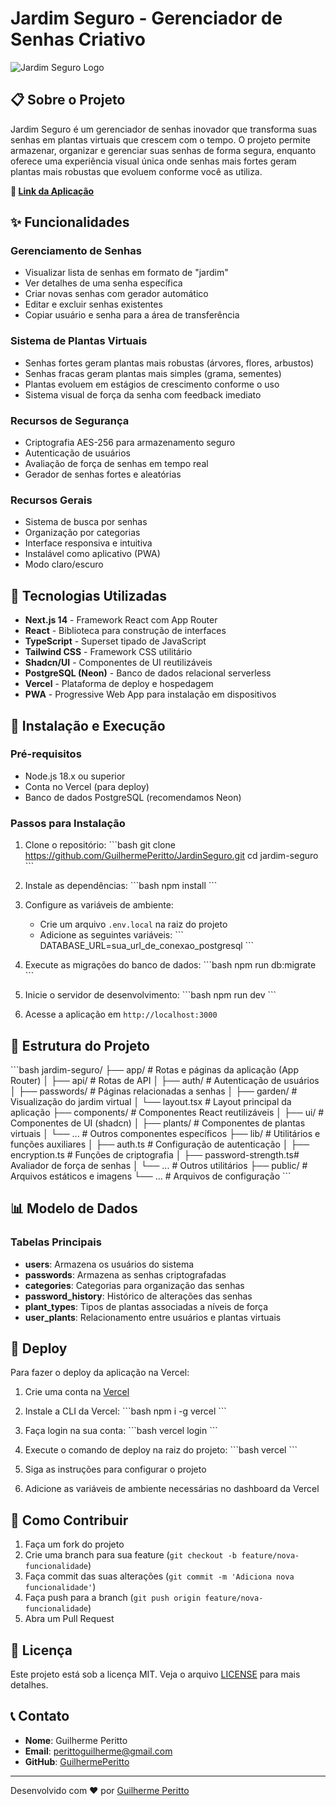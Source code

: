 # Jardim Seguro - Gerenciador de Senhas Criativo

![Jardim Seguro Logo](/public/icons/icon-192x192.png)

## 📋 Sobre o Projeto

Jardim Seguro é um gerenciador de senhas inovador que transforma suas senhas em plantas virtuais que crescem com o tempo. O projeto permite armazenar, organizar e gerenciar suas senhas de forma segura, enquanto oferece uma experiência visual única onde senhas mais fortes geram plantas mais robustas que evoluem conforme você as utiliza.

**🔗 [Link da Aplicação](https://jardim-seguro.vercel.app)**

## ✨ Funcionalidades

### Gerenciamento de Senhas
- Visualizar lista de senhas em formato de "jardim"
- Ver detalhes de uma senha específica
- Criar novas senhas com gerador automático
- Editar e excluir senhas existentes
- Copiar usuário e senha para a área de transferência

### Sistema de Plantas Virtuais
- Senhas fortes geram plantas mais robustas (árvores, flores, arbustos)
- Senhas fracas geram plantas mais simples (grama, sementes)
- Plantas evoluem em estágios de crescimento conforme o uso
- Sistema visual de força da senha com feedback imediato

### Recursos de Segurança
- Criptografia AES-256 para armazenamento seguro
- Autenticação de usuários
- Avaliação de força de senhas em tempo real
- Gerador de senhas fortes e aleatórias

### Recursos Gerais
- Sistema de busca por senhas
- Organização por categorias
- Interface responsiva e intuitiva
- Instalável como aplicativo (PWA)
- Modo claro/escuro

## 🚀 Tecnologias Utilizadas

- **Next.js 14** - Framework React com App Router
- **React** - Biblioteca para construção de interfaces
- **TypeScript** - Superset tipado de JavaScript
- **Tailwind CSS** - Framework CSS utilitário
- **Shadcn/UI** - Componentes de UI reutilizáveis
- **PostgreSQL (Neon)** - Banco de dados relacional serverless
- **Vercel** - Plataforma de deploy e hospedagem
- **PWA** - Progressive Web App para instalação em dispositivos

## 🔧 Instalação e Execução

### Pré-requisitos
- Node.js 18.x ou superior
- Conta no Vercel (para deploy)
- Banco de dados PostgreSQL (recomendamos Neon)

### Passos para Instalação

1. Clone o repositório:
\`\`\`bash
git clone https://github.com/GuilhermePeritto/JardinSeguro.git
cd jardim-seguro
\`\`\`

2. Instale as dependências:
\`\`\`bash
npm install
\`\`\`

3. Configure as variáveis de ambiente:
   - Crie um arquivo `.env.local` na raiz do projeto
   - Adicione as seguintes variáveis:
\`\`\`
DATABASE_URL=sua_url_de_conexao_postgresql
\`\`\`

4. Execute as migrações do banco de dados:
\`\`\`bash
npm run db:migrate
\`\`\`

5. Inicie o servidor de desenvolvimento:
\`\`\`bash
npm run dev
\`\`\`

6. Acesse a aplicação em `http://localhost:3000`

## 📁 Estrutura do Projeto

\`\`\`bash
jardim-seguro/
├── app/                    # Rotas e páginas da aplicação (App Router)
│   ├── api/                # Rotas de API
│   ├── auth/               # Autenticação de usuários
│   ├── passwords/          # Páginas relacionadas a senhas
│   ├── garden/             # Visualização do jardim virtual
│   └── layout.tsx          # Layout principal da aplicação
├── components/             # Componentes React reutilizáveis
│   ├── ui/                 # Componentes de UI (shadcn)
│   ├── plants/             # Componentes de plantas virtuais
│   └── ...                 # Outros componentes específicos
├── lib/                    # Utilitários e funções auxiliares
│   ├── auth.ts             # Configuração de autenticação
│   ├── encryption.ts       # Funções de criptografia
│   ├── password-strength.ts# Avaliador de força de senhas
│   └── ...                 # Outros utilitários
├── public/                 # Arquivos estáticos e imagens
└── ...                     # Arquivos de configuração
\`\`\`

## 📊 Modelo de Dados

### Tabelas Principais

- **users**: Armazena os usuários do sistema
- **passwords**: Armazena as senhas criptografadas
- **categories**: Categorias para organização das senhas
- **password_history**: Histórico de alterações das senhas
- **plant_types**: Tipos de plantas associadas a níveis de força
- **user_plants**: Relacionamento entre usuários e plantas virtuais

## 🚀 Deploy

Para fazer o deploy da aplicação na Vercel:

1. Crie uma conta na [Vercel](https://vercel.com)
2. Instale a CLI da Vercel:
\`\`\`bash
npm i -g vercel
\`\`\`

3. Faça login na sua conta:
\`\`\`bash
vercel login
\`\`\`

4. Execute o comando de deploy na raiz do projeto:
\`\`\`bash
vercel
\`\`\`

5. Siga as instruções para configurar o projeto
6. Adicione as variáveis de ambiente necessárias no dashboard da Vercel

## 🤝 Como Contribuir

1. Faça um fork do projeto
2. Crie uma branch para sua feature (`git checkout -b feature/nova-funcionalidade`)
3. Faça commit das suas alterações (`git commit -m 'Adiciona nova funcionalidade'`)
4. Faça push para a branch (`git push origin feature/nova-funcionalidade`)
5. Abra um Pull Request

## 📝 Licença

Este projeto está sob a licença MIT. Veja o arquivo [LICENSE](LICENSE) para mais detalhes.

## 📞 Contato

- **Nome**: Guilherme Peritto
- **Email**: perittoguilherme@gmail.com
- **GitHub**: [GuilhermePeritto](https://github.com/GuilhermePeritto)

---

Desenvolvido com ❤️ por [Guilherme Peritto](https://github.com/GuilhermePeritto)
